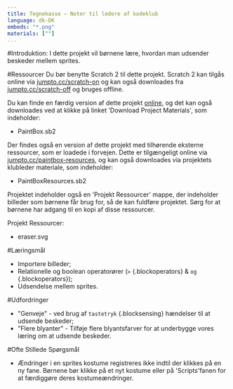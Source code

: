 ```yaml
---
title: Tegnekasse — Noter til ledere af kodeklub
language: dk-DK
embeds: "*.png"
materials: [""]
...
```


#Introduktion:
I dette projekt vil børnene lære, hvordan man udsender beskeder mellem sprites.

#Ressourcer
Du bør benytte Scratch 2 til dette projekt. Scratch 2 kan tilgås online via [jumpto.cc/scratch-on](http://jumpto.cc/scratch-on) og kan også downloades fra [jumpto.cc/scratch-off](http://jumpto.cc/scratch-off) og bruges offline.

Du kan finde en færdig version af dette projekt <a href="http://scratch.mit.edu/projects/63473366/#editor">online</a>, og det kan også downloades ved at klikke på linket 'Download Project Materials', som indeholder:  

+ PaintBox.sb2

Der findes også en version af dette projekt med tilhørende eksterne ressourcer, som er loadede i forvejen. Dette er tilgængeligt online via [jumpto.cc/paintbox-resources](http://jumpto.cc/paintbox-resources), og kan også downloades via projektets klubleder materiale, som indeholder: 

+ PaintBoxResources.sb2 

Projektet indeholder også en 'Projekt Ressourcer' mappe, der indeholder billeder som børnene får brug for, så de kan fuldføre projektet. Sørg for at børnene har adgang til en kopi af disse ressourcer.

Projekt Ressourcer:

+ eraser.svg

#Læringsmål 
+ Importere billeder;
+ Relationelle og boolean operatorører (`>` {.blockoperators} & `og` {.blockoperators});
+ Udsendelse mellem sprites.
  
#Udfordringer
+ "Genveje" - ved brug af `tastetryk` {.blocksensing} hændelser til at udsende beskeder;
+ "Flere blyanter" - Tilføje flere blyantsfarver for at underbygge vores læring om at udsende beskeder. 
 
#Ofte Stillede Spørgsmål
+ Ændringer i en sprites kostume registreres ikke indtil der klikkes på en ny fane. Børnene bør klikke på et nyt kostume eller på 'Scripts'fanen for at færdiggøre deres kostumeændringer.